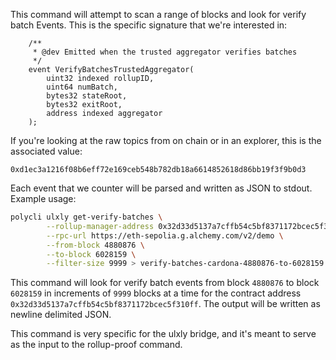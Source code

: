 This command will attempt to scan a range of blocks and look for verify batch Events. This is the specific signature that we're interested
in:

```solidity
    /**
     * @dev Emitted when the trusted aggregator verifies batches
     */
    event VerifyBatchesTrustedAggregator(
        uint32 indexed rollupID,
        uint64 numBatch,
        bytes32 stateRoot,
        bytes32 exitRoot,
        address indexed aggregator
    );

```

If you're looking at the raw topics from on chain or in an explorer, this is the associated value:

`0xd1ec3a1216f08b6eff72e169ceb548b782db18a6614852618d86bb19f3f9b0d3`

Each event that we counter will be parsed and written as JSON to
stdout. Example usage:

```bash
polycli ulxly get-verify-batches \
        --rollup-manager-address 0x32d33d5137a7cffb54c5bf8371172bcec5f310ff \
        --rpc-url https://eth-sepolia.g.alchemy.com/v2/demo \
        --from-block 4880876 \
        --to-block 6028159 \
        --filter-size 9999 > verify-batches-cardona-4880876-to-6028159.ndjson
```

This command will look for verify batch events from block `4880876` to
block `6028159` in increments of `9999` blocks at a time for the
contract address `0x32d33d5137a7cffb54c5bf8371172bcec5f310ff`. The
output will be written as newline delimited JSON.

This command is very specific for the ulxly bridge, and it's meant to
serve as the input to the rollup-proof command.


